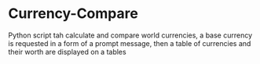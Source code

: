 # Currency-Compare
Python script tah calculate and compare world currencies, a base currency is requested in a form of a prompt message, then a table of currencies and their worth are displayed on a tables
